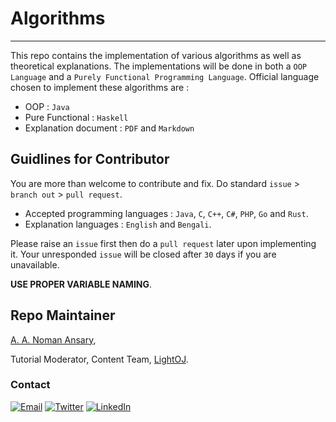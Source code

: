 # Algorithms
---

This repo contains the implementation of various algorithms as well as theoretical explanations. The implementations will be done in both a `OOP Language` and a `Purely Functional Programming Language`.
Official language chosen to implement these algorithms are :

* OOP : `Java`
* Pure Functional : `Haskell` 
* Explanation document : `PDF` and `Markdown`

## Guidlines for Contributor

You are more than welcome to contribute and fix. Do standard `issue` > `branch out` > `pull request`.
* Accepted programming languages : `Java`, `C`, `C++`, `C#`, `PHP`, `Go` and `Rust`.
* Explanation languages : `English` and `Bengali`.

Please raise an `issue` first then do a `pull request` later upon implementing it. Your unresponded `issue` will be closed after `30` days if you are unavailable.

__USE PROPER VARIABLE NAMING__.

##  Repo Maintainer

[A. A. Noman Ansary](https://github.com/showrav-ansary "A. A. Noman Ansary"),

Tutorial Moderator, Content Team, [LightOJ](https://lightoj.com/home "LightOJ").

### Contact 

<a href="mailto:showrav.ansary.bd@gmail.com"><img alt="Email" src="https://img.shields.io/badge/Gmail-showrav.ansary.bd@gmail.com-red?style=flat&logo=gmail"></a>
<a href="https://twitter.com/ansary_showrav"><img alt="Twitter" src="https://img.shields.io/badge/Twitter-A._A._Noman_Ansary-blue?style=flat&logo=twitter"></a>
<a href="https://www.linkedin.com/in/showrav-ansary/"><img alt="LinkedIn" src="https://img.shields.io/badge/LinkedIn-A._A._Noman_Ansary-blue?style=flat&logo=linkedin"></a>

